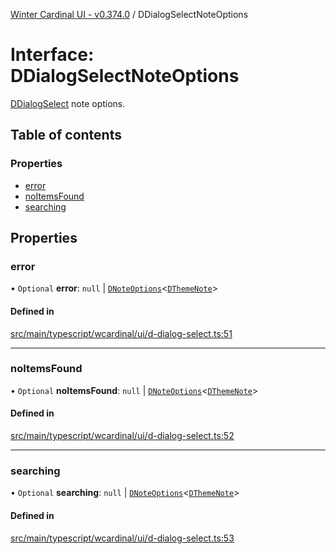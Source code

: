 [Winter Cardinal UI - v0.374.0](../index.md) / DDialogSelectNoteOptions

# Interface: DDialogSelectNoteOptions

[DDialogSelect](../classes/DDialogSelect.md) note options.

## Table of contents

### Properties

- [error](DDialogSelectNoteOptions.md#error)
- [noItemsFound](DDialogSelectNoteOptions.md#noitemsfound)
- [searching](DDialogSelectNoteOptions.md#searching)

## Properties

### error

• `Optional` **error**: ``null`` \| [`DNoteOptions`](DNoteOptions.md)\<[`DThemeNote`](DThemeNote.md)\>

#### Defined in

[src/main/typescript/wcardinal/ui/d-dialog-select.ts:51](https://github.com/winter-cardinal/winter-cardinal-ui/blob/v0.310.1/src/main/typescript/wcardinal/ui/d-dialog-select.ts#L51)

___

### noItemsFound

• `Optional` **noItemsFound**: ``null`` \| [`DNoteOptions`](DNoteOptions.md)\<[`DThemeNote`](DThemeNote.md)\>

#### Defined in

[src/main/typescript/wcardinal/ui/d-dialog-select.ts:52](https://github.com/winter-cardinal/winter-cardinal-ui/blob/v0.310.1/src/main/typescript/wcardinal/ui/d-dialog-select.ts#L52)

___

### searching

• `Optional` **searching**: ``null`` \| [`DNoteOptions`](DNoteOptions.md)\<[`DThemeNote`](DThemeNote.md)\>

#### Defined in

[src/main/typescript/wcardinal/ui/d-dialog-select.ts:53](https://github.com/winter-cardinal/winter-cardinal-ui/blob/v0.310.1/src/main/typescript/wcardinal/ui/d-dialog-select.ts#L53)
